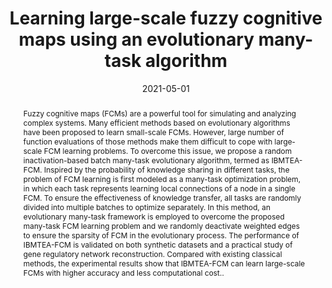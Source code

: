 ---
title: "Learning large-scale fuzzy cognitive maps using an evolutionary many-task algorithm"
authors:
- Chao Wang
- Jing Liu
- Kai Wu
- Chaolong Ying
date: "2021-05-01"
doi: "https://doi.org/10.1016/j.asoc.2021.107441"

# Schedule page publish date (NOT publication's date).
publishDate: "2021"

# Publication type.
# Legend: 0 = Uncategorized; 1 = Conference paper; 2 = Journal article;
# 3 = Preprint / Working Paper; 4 = Report; 5 = Book; 6 = Book section;
# 7 = Thesis; 8 = Patent
publication_types: ["2"]

# Publication name and optional abbreviated publication name.
publication: "Applied Soft Computing"
publication_short: ""

abstract: Fuzzy cognitive maps (FCMs) are a powerful tool for simulating and analyzing complex systems. Many efficient methods based on evolutionary algorithms have been proposed to learn small-scale FCMs. However, large number of function evaluations of those methods make them difficult to cope with large-scale FCM learning problems. To overcome this issue, we propose a random inactivation-based batch many-task evolutionary algorithm, termed as IBMTEA-FCM. Inspired by the probability of knowledge sharing in different tasks, the problem of FCM learning is first modeled as a many-task optimization problem, in which each task represents learning local connections of a node in a single FCM. To ensure the effectiveness of knowledge transfer, all tasks are randomly divided into multiple batches to optimize separately. In this method, an evolutionary many-task framework is employed to overcome the proposed many-task FCM learning problem and we randomly deactivate weighted edges to ensure the sparsity of FCM in the evolutionary process. The performance of IBMTEA-FCM is validated on both synthetic datasets and a practical study of gene regulatory network reconstruction. Compared with existing classical methods, the experimental results show that IBMTEA-FCM can learn large-scale FCMs with higher accuracy and less computational cost..

# Summary. An optional shortened abstract.
summary: This paper proposed a random inactivation-based batch many-task evolutionary algorithm to learn large-scale fuzzy cognitive maps.

tags:
#- Source Themes
featured: false

# links:
# - name: ""
#   url: ""
url_pdf: https://www.sciencedirect.com/science/article/pii/S1568494621003641
url_code: ''
url_dataset: ''
url_poster: ''
url_project: ''
url_slides: ''
url_source: ''
url_video: ''

# Featured image
# To use, add an image named `featured.jpg/png` to your page's folder. 
image:
  caption: 'Image credit: [**Unsplash**](https://unsplash.com/photos/jdD8gXaTZsc)'
  focal_point: ""
  preview_only: false

# Associated Projects (optional).
#   Associate this publication with one or more of your projects.
#   Simply enter your project's folder or file name without extension.
#   E.g. `internal-project` references `content/project/internal-project/index.md`.
#   Otherwise, set `projects: []`.
projects: []

# Slides (optional).
#   Associate this publication with Markdown slides.
#   Simply enter your slide deck's filename without extension.
#   E.g. `slides: "example"` references `content/slides/example/index.md`.
#   Otherwise, set `slides: ""`.
slides: ""


#{{% alert note %}}
#Click the *Cite* button above to demo the feature to enable #visitors to import publication metadata into their reference #management software.
#{{% /alert %}}

#{{% alert note %}}
#Click the *Slides* button above to demo Academic's Markdown #slides feature.
#{{% /alert %}}

#Supplementary notes can be added here, including [code and math](https://sourcethemes.com/academic/docs/writing-markdown-latex/).
---